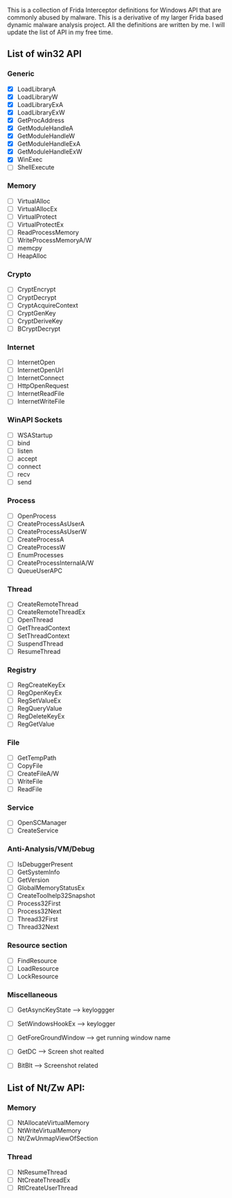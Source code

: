 This is a collection of Frida Interceptor definitions for Windows API that are commonly abused by malware. This is a derivative of my larger Frida based dynamic malware analysis project. All the definitions are written by me. I will update the list of API in my free time.

## List of win32 API

### Generic

- [x] LoadLibraryA
- [x] LoadLibraryW
- [x] LoadLibraryExA
- [x] LoadLibraryExW
- [x] GetProcAddress
- [x] GetModuleHandleA
- [x] GetModuleHandleW
- [x] GetModuleHandleExA
- [x] GetModuleHandleExW
- [x] WinExec
- [ ] ShellExecute

### Memory

- [ ] VirtualAlloc
- [ ] VirtualAllocEx
- [ ] VirtualProtect
- [ ] VirtualProtectEx
- [ ] ReadProcessMemory
- [ ] WriteProcessMemoryA/W
- [ ] memcpy
- [ ] HeapAlloc

### Crypto

- [ ] CryptEncrypt
- [ ] CryptDecrypt
- [ ] CryptAcquireContext
- [ ] CryptGenKey
- [ ] CryptDeriveKey
- [ ] BCryptDecrypt

### Internet

- [ ] InternetOpen
- [ ] InternetOpenUrl
- [ ] InternetConnect
- [ ] HttpOpenRequest
- [ ] InternetReadFile
- [ ] InternetWriteFile

### WinAPI Sockets

- [ ] WSAStartup
- [ ] bind
- [ ] listen
- [ ] accept
- [ ] connect
- [ ] recv
- [ ] send

### Process

- [ ] OpenProcess
- [ ] CreateProcessAsUserA
- [ ] CreateProcessAsUserW
- [ ] CreateProcessA
- [ ] CreateProcessW
- [ ] EnumProcesses
- [ ] CreateProcessInternalA/W
- [ ] QueueUserAPC

### Thread

- [ ] CreateRemoteThread
- [ ] CreateRemoteThreadEx
- [ ] OpenThread
- [ ] GetThreadContext
- [ ] SetThreadContext
- [ ] SuspendThread
- [ ] ResumeThread

### Registry

- [ ] RegCreateKeyEx
- [ ] RegOpenKeyEx
- [ ] RegSetValueEx
- [ ] RegQueryValue
- [ ] RegDeleteKeyEx
- [ ] RegGetValue

### File

- [ ] GetTempPath
- [ ] CopyFile
- [ ] CreateFileA/W
- [ ] WriteFile
- [ ] ReadFile

### Service

- [ ] OpenSCManager
- [ ] CreateService

### Anti-Analysis/VM/Debug

- [ ] IsDebuggerPresent
- [ ] GetSystemInfo
- [ ] GetVersion
- [ ] GlobalMemoryStatusEx
- [ ] CreateToolhelp32Snapshot
- [ ] Process32First
- [ ] Process32Next
- [ ] Thread32First
- [ ] Thread32Next

### Resource section

- [ ] FindResource
- [ ] LoadResource
- [ ] LockResource

### Miscellaneous

- [ ] GetAsyncKeyState  --> keyloggger
- [ ] SetWindowsHookEx  --> keylogger
- [ ] GetForeGroundWindow  --> get running window name
- [ ] GetDC  --> Screen shot realted
- [ ] BitBlt  --> Screenshot related





## List of Nt/Zw API:

### Memory

- [ ] NtAllocateVirtualMemory
- [ ] NtWriteVirtualMemory
- [ ] Nt/ZwUnmapViewOfSection

### Thread

- [ ] NtResumeThread
- [ ] NtCreateThreadEx
- [ ] RtlCreateUserThread
